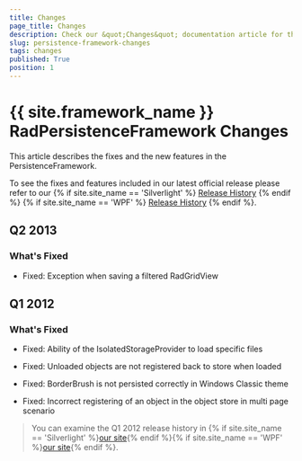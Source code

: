 ```yaml
---
title: Changes
page_title: Changes
description: Check our &quot;Changes&quot; documentation article for the RadPersistenceFramework {{ site.framework_name }} control.
slug: persistence-framework-changes
tags: changes
published: True
position: 1
---
```


# {{ site.framework_name }} RadPersistenceFramework Changes

This article describes the fixes and the new features in the PersistenceFramework.

To see the fixes and features included in our latest official release please refer to our {% if site.site_name == 'Silverlight' %} [Release History](http://www.telerik.com/support/whats-new/silverlight/release-history) {% endif %} {% if site.site_name == 'WPF' %} [Release History](http://www.telerik.com/support/whats-new/wpf/release-history) {% endif %}.


## Q2 2013

### What's Fixed

* Fixed: Exception when saving a filtered RadGridView 

## Q1 2012

### What's Fixed

* Fixed: Ability of the IsolatedStorageProvider to load specific files

* Fixed: Unloaded objects are not registered back to store when loaded

* Fixed: BorderBrush is not persisted correctly in Windows Classic theme

* Fixed: Incorrect registering of an object in the object store in multi page scenario

>You can examine the Q1 2012 release history in {% if site.site_name == 'Silverlight' %}[our site](http://www.telerik.com/products/silverlight/whats-new/release_notes/q1-2012-version-2012-1-215-271395503.aspx){% endif %}{% if site.site_name == 'WPF' %}[our site](http://www.telerik.com/products/wpf/whats-new/release-history/q1-2012-version-2012-1-215-1506305735.aspx){% endif %}.